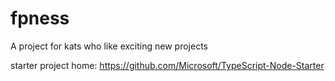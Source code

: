 # fpness
A project for kats who like exciting new projects


starter project home:
https://github.com/Microsoft/TypeScript-Node-Starter